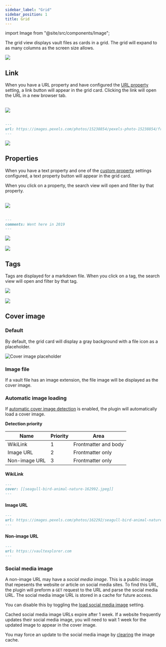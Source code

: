 ```yaml
---
sidebar_label: "Grid"
sidebar_position: 1
title: Grid
---
```


import Image from "@site/src/components/Image";

The grid view displays vault files as cards in a grid. The grid will expand to as many columns as the screen size allows.

<Image src="views/img/grid-view.png"/>

## Link

When you have a URL property and have configured the [URL property](/docs/settings/#url-property) setting, a link button will appear in the grid card. Clicking the link will open the URL in a new browser tab.

<br/>

<Image src="views/img/url-property-1.png" maxWidth="900px"/>

<br/>
<br/>

```markdown
---
url: https://images.pexels.com/photos/15238854/pexels-photo-15238854/free-photo-of-ruins-of-ancient-greek-amphitheatre.jpeg?auto=compress&cs=tinysrgb&w=800
---
```

<Image src="views/img/url-property-2.png" maxWidth="350px"/>

## Properties

When you have a text property and one of the [custom property](/docs/settings/#custom-properties) settings configured, a text property button will appear in the grid card.

When you click on a property, the search view will open and filter by that property.

<br/>

<Image src="views/img/text-property-1.png" maxWidth="900px"/>

<br/>
<br/>

```markdown
---
comments: Went here in 2019
---
```

<Image src="views/img/text-property-2.png" maxWidth="350px"/>

<br/>
<br/>

<Image src="views/img/text-property-3.png" maxWidth="350px"/>

## Tags

Tags are displayed for a markdown file. When you click on a tag, the search view will open and filter by that tag.

<Image src="views/img/grid-tags.png" maxWidth="350px"/>

<br/>
<br/>

<Image src="views/img/search-tag.png" maxWidth="250px"/>

## Cover image

### Default

By default, the grid card will display a gray background with a file icon as a placeholder.

<Image src="views/img/image-placeholder.png" alt="Cover image placeholder" maxWidth="350px"/>

### Image file

If a vault file has an image extension, the file image will be displayed as the cover image.

### Automatic image loading

If [automatic cover image detection](/docs/settings/#automatic-cover-image-detection) is enabled, the plugin will automatically load a cover image.

**Detection priority**

| Name          | Priority | Area                 |
| ------------- | -------- | -------------------- |
| WikiLink      | 1        | Frontmatter and body |
| Image URL     | 2        | Frontmatter only     |
| Non-image URL | 3        | Frontmatter only     |

#### WikiLink

```markdown
---
cover: [[seagull-bird-animal-nature-162992.jpeg]]
---
```

#### Image URL

```markdown
---
url: https://images.pexels.com/photos/162292/seagull-bird-animal-nature-162292.jpeg?auto=compress&cs=tinysrgb&w=800
---
```

#### Non-image URL

```markdown
---
url: https://vaultexplorer.com
---
```

### Social media image

A non-image URL may have a _social media image_. This is a public image that repesents the website or article on social media sites. To find this URL, the plugin will preform a `GET` request to the URL and parse the social media URL. The social media image URL is stored in a cache for future access.

You can disable this by toggling the [load social media image](/docs/settings/#load-social-media-image) setting.

Cached social media image URLs expire after 1 week. If a website frequently updates their social media image, you will need to wait 1 week for the updated image to appear in the cover image.

You may force an update to the social media image by [clearing](/docs/settings/#social-media-image) the image cache.

